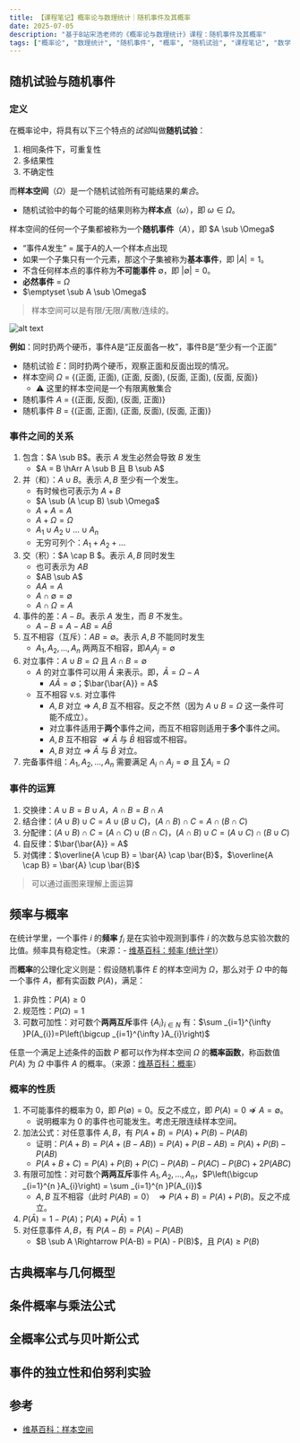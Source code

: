 ```yaml
---
title: 【课程笔记】概率论与数理统计｜随机事件及其概率
date: 2025-07-05
description: "基于B站宋浩老师的《概率论与数理统计》课程：随机事件及其概率"
tags: ["概率论", "数理统计", "随机事件", "概率", "随机试验", "课程笔记", "数学"]
---
```


## 随机试验与随机事件

### 定义
在概率论中，将具有以下三个特点的*试验*叫做**随机试验**：
1. 相同条件下，可重复性
2. 多结果性
3. 不确定性


而**样本空间**（$\Omega$）是一个随机试验所有可能结果的*集合*。
- 随机试验中的每个可能的结果则称为**样本点**（$\omega$），即 $\omega \in \Omega$。

样本空间的任何一个子集都被称为一个**随机事件**（$A$），即 $A \sub \Omega$
  - “事件$A$发生” = 属于$A$的人一个样本点出现
  - 如果一个子集只有一个元素，那这个子集被称为**基本事件**，即 $|A|=1$。
  - 不含任何样本点的事件称为**不可能事件** $\emptyset$，即 $|\emptyset|=0$。
  - **必然事件** = $\Omega$
  - $\emptyset \sub A \sub \Omega$

> 样本空间可以是有限/无限/离散/连续的。

![alt text](/img/contents/样本空间和样本点示意图.png)

**例如**：同时扔两个硬币，事件A是“正反面各一枚”，事件B是“至少有一个正面”
- 随机试验 $E$：同时扔两个硬币，观察正面和反面出现的情况。
- 样本空间 $\Omega$ = {(正面, 正面), (正面, 反面), (反面, 正面), (反面, 反面)}
  - ⚠️ 这里的样本空间是一个有限离散集合
- 随机事件 $A$ = {(正面, 反面), (反面, 正面)}
- 随机事件 $B$ = {(正面, 正面), (正面, 反面), (反面, 正面)}

### 事件之间的关系
1. 包含：$A \sub B$。表示 $A$ 发生必然会导致 $B$ 发生
   - $A = B \hArr A \sub B 且 B \sub A$
2. 并（和）：$A \cup B$。表示 $A, B$ 至少有一个发生。
   - 有时候也可表示为 $A + B$
   - $A \sub (A \cup B) \sub \Omega$
   - $A + A = A$
   - $A + \Omega = \Omega$
   - $A_1 \cup A_2 \cup ... \cup A_n$
   - 无穷可列个：$A_1 + A_2 + ...$
3. 交（积）：$A \cap B $。表示 $A, B$ 同时发生
   - 也可表示为 $AB$
   - $AB \sub A$
   - $AA = A$
   - $A \cap \emptyset = \emptyset$
   - $A \cap \Omega = A$
4. 事件的差：$A - B$。表示 $A$ 发生，而 $B$ 不发生。
   - $A - B = A - AB = A\bar{B}$ 
5. 互不相容（互斥）：$AB = \emptyset$。表示  $A, B$ 不能同时发生
   - $A_1, A_2, ..., A_n$ 两两互不相容，即$A_iA_j = \emptyset$
6. 对立事件：$A \cup B = \Omega$ 且 $A \cap B = \emptyset$
   - $A$ 的对立事件可以用 $\bar{A}$ 来表示。即，$\bar{A} = \Omega - A$
     - $A\bar{A} = \emptyset$；$\bar{\bar{A}} = A$
   - 互不相容 v.s. 对立事件
     - $A, B$ 对立 $\Rightarrow$ $A, B$ 互不相容。反之不然（因为 $A \cup B = \Omega$ 这一条件可能不成立）。
     - 对立事件适用于**两个**事件之间，而互不相容则适用于**多个**事件之间。
     - $A, B$ 互不相容 $\nRightarrow{\bar{{A}}}$ 与 $\bar{B}$ 相容或不相容。
     - $A, B$ 对立 $\Rightarrow$ $\bar{A}$ 与 $\bar{B}$ 对立。
7. 完备事件组：$A_1, A_2, ..., A_n$ 需要满足 $A_i \cap A_j = \emptyset$ 且 $\sum A_i = \Omega$

### 事件的运算
1. 交换律：$A\cup B = B \cup A$，$A\cap B = B \cap A$
2. 结合律：$(A\cup B) \cup C = A \cup ( B \cup C)$，$(A\cap B) \cap C = A \cap (B \cap C)$
3. 分配律：$(A\cup B) \cap C = (A \cap C) \cup ( B \cap C)$，$(A\cap B) \cup C = (A \cup C) \cap (B \cup C)$
4. 自反律：$\bar{\bar{A}} = A$
5. 对偶律：$\overline{A \cup B} = \bar{A} \cap \bar{B}$，$\overline{A \cap B} = \bar{A} \cup \bar{B}$

> 可以通过画图来理解上面运算


## 频率与概率

在统计学里，一个事件 $i$ 的**频率** $f_i$ 是在实验中观测到事件  $i$ 的次数与总实验次数的比值。频率具有稳定性。（来源：- [维基百科：频率 (统计学)](https://zh.wikipedia.org/wiki/%E9%A2%91%E7%8E%87_(%E7%BB%9F%E8%AE%A1%E5%AD%A6))）

而**概率**的公理化定义则是：假设随机事件 $E$ 的样本空间为 $\Omega$，那么对于 $\Omega$ 中的每一个事件 $A$，都有实函数 $P(A)$，满足：
1. 非负性：$P(A) \ge 0$
2. 规范性：$P(\Omega) = 1$
3. 可数可加性：对可数个**两两互斥**事件 $\{A_i\}_{i\in N}$ 有：$\sum _{i=1}^{\infty }P(A_{i})=P\left(\bigcup _{i=1}^{\infty }A_{i}\right)$

任意一个满足上述条件的函数 $P$ 都可以作为样本空间 $\Omega$ 的**概率函数**，称函数值 $P(A)$ 为 $\Omega$ 中事件 $A$ 的概率。（来源：[维基百科：概率](https://zh.wikipedia.org/wiki/%E6%A6%82%E7%8E%87)）


### 概率的性质
1. 不可能事件的概率为 0，即 $P(\emptyset) = 0$。反之不成立，即 $P(A) = 0 \nRightarrow A = \emptyset$。
   - 说明概率为 0 的事件也可能发生。考虑无限连续样本空间。
2. 加法公式：对任意事件 $A, B$，有 $P(A+B) = P(A) + P(B) - P(AB)$
   - 证明：$P(A+B) = P(A+(B-AB)) = P(A) + P(B-AB) = P(A) + P(B) - P(AB)$
   - $P(A+B+C) = P(A) + P(B) + P(C) - P(AB) - P(AC) - P(BC) + 2P(ABC)$
3. 有限可加性：对可数个**两两互斥**事件 $A_1, A_2, ..., A_n$，$P\left(\bigcup _{i=1}^{n }A_{i}\right) = \sum _{i=1}^{n }P(A_{i})$
   - $A, B$ 互不相容（此时 $P(AB)=0$） $\Rightarrow P(A+B) = P(A) + P(B)$。反之不成立。
4. $P(\bar{A}) = 1 - P(A)$；$P(A) + P(\bar{A}) = 1$
5. 对任意事件 $A, B$，有 $P(A-B) = P(A) - P(AB)$
     - $B \sub A \Rightarrow P(A-B) = P(A) - P(B)$，且 $P(A) \ge P(B)$

## 古典概率与几何概型


## 条件概率与乘法公式

## 全概率公式与贝叶斯公式

## 事件的独立性和伯努利实验

## 参考
- [维基百科：样本空间](https://zh.wikipedia.org/wiki/%E6%A0%B7%E6%9C%AC%E7%A9%BA%E9%97%B4)

